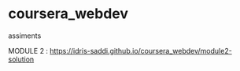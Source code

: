 # coursera_webdev
assiments

  MODULE 2 :
https://idris-saddi.github.io/coursera_webdev/module2-solution
